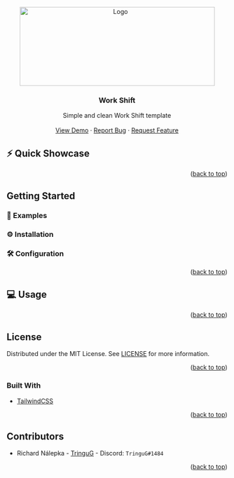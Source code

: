 <div id="top"></div>

<!-- PROJECT SUMMARY -->
<br />
<div align="center">
  <a href="hhttps://github.com/TringuG/workshift">
    <img src="images/logo.png" alt="Logo" width="445" height="180">
  </a>

**<h3 align="center">Work Shift</h3>**

  <p align="center">
    Simple and clean Work Shift template
    <br />
    <br />
    <a href="#">View Demo</a>
    ·
    <a href="https://github.com/TringuG/workshift/issues">Report Bug</a>
    ·
    <a href="https://github.com/TringuG/workshift/issues">Request Feature</a>
  </p>
</div>

<!-- TABLE OF CONTENTS -->

<!-- ABOUT THE PROJECT -->

## ⚡ Quick Showcase

<p align="right">(<a href="#top">back to top</a>)</p>

## Getting Started

### 📖 Examples


### ⚙️ Installation


### 🛠️ Configuration


<p align="right">(<a href="#top">back to top</a>)</p>



## 💻 Usage



<p align="right">(<a href="#top">back to top</a>)</p>


## License

Distributed under the MIT License. See [LICENSE](LICENSE) for more information.

<p align="right">(<a href="#top">back to top</a>)</p>


### Built With

- [TailwindCSS](https://tailwindcss.com/)

<p align="right">(<a href="#top">back to top</a>)</p>


## Contributors

- Richard Nálepka - [TringuG](https://github.com/TringuG) - Discord: `TringuG#1484`

<p align="right">(<a href="#top">back to top</a>)</p>
